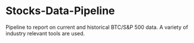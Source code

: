 # Stocks-Data-Pipeline
Pipeline to report on current and historical BTC/S&amp;P 500 data. A variety of industry relevant tools are used. 
